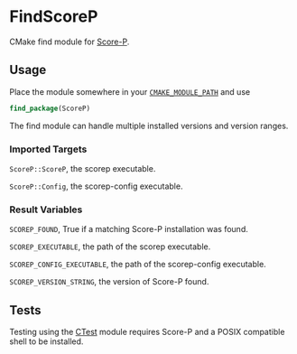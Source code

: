 # FindScoreP

CMake find module for [Score-P](https://score-p.org).

## Usage

Place the module somewhere in your [`CMAKE_MODULE_PATH`](https://cmake.org/cmake/help/latest/variable/CMAKE_MODULE_PATH.html) and use

```cmake
find_package(ScoreP)
```

The find module can handle multiple installed versions and version ranges.

### Imported Targets

`ScoreP::ScoreP`, the scorep executable.

`ScoreP::Config`, the scorep-config executable.

### Result Variables

`SCOREP_FOUND`, True if a matching Score-P installation was found.

`SCOREP_EXECUTABLE`, the path of the scorep executable.

`SCOREP_CONFIG_EXECUTABLE`, the path of the scorep-config executable.

`SCOREP_VERSION_STRING`, the version of Score-P found.

## Tests

Testing using the [CTest](https://cmake.org/cmake/help/latest/module/CTest.html)
module requires Score-P and a POSIX compatible shell to be installed.